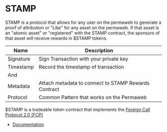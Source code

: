 # STAMP 

STAMP is a protocol that allows for any user on the permaweb to generate a proof of attribution or "Like" for any asset on the permaweb. If that asset is an "atomic asset" or "registered" with the STAMP contract, the sponsors of that asset will receive rewards in $STAMP tokens.

| Name | Description |
| ---- | ----------- |
| Signature | Sign Transaction with your private key |
| Timestamp | Record the timestamp of transaction |
| And |  |
| Metadata | Attach metadata to connect to STAMP Rewards Contract |
| Protocol | Common Pattern that works on the Permaweb |


$STAMP is a tradeable token contract that implements the [Foreign Call Protocol 2.0 (FCP)](https://specs.g8way.io/?tx=iXHbTuV7kUR6hQGwNjdnYFxxp5HBIG1b3YI2yy7ws_M) 


- [Documentation](https://stamps.g8way.io)
